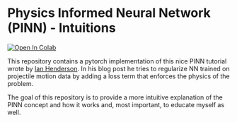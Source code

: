 # Physics Informed Neural Network (PINN) - Intuitions

[![Open In Colab](https://colab.research.google.com/assets/colab-badge.svg)](https://colab.research.google.com/github/tiagofrepereira2012/pinn_intuition/blob/main/1.pinn_intuition.ipynb)


This repository contains a pytorch implementation of this nice PINN tutorial wrote by [Ian Henderson](https://towardsdatascience.com/physics-informed-neural-networks-pinns-an-intuitive-guide-fff138069563).
In his blog post he tries to regularize NN trained on projectile motion data by adding a loss term that enforces the physics of the problem.

The goal of this repository is to provide a more intuitive explanation of the PINN concept and how it works and, most important, to educate myself as well.